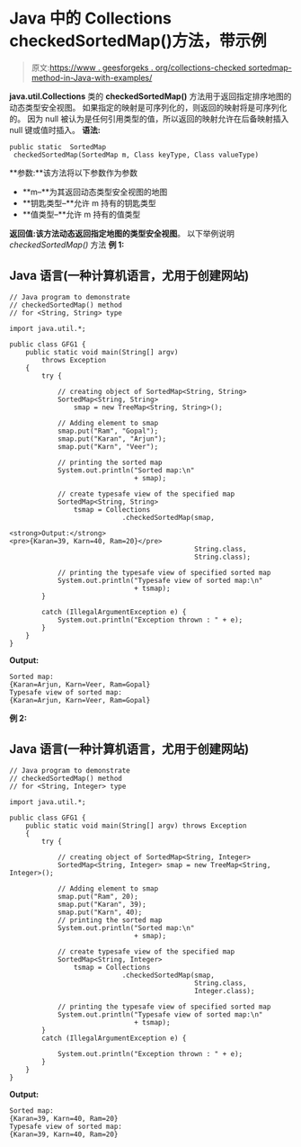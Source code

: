 # Java 中的 Collections checkedSortedMap()方法，带示例

> 原文:[https://www . geesforgeks . org/collections-checked sortedmap-method-in-Java-with-examples/](https://www.geeksforgeeks.org/collections-checkedsortedmap-method-in-java-with-examples/)

**java.util.Collections** 类的 **checkedSortedMap()** 方法用于返回指定排序地图的动态类型安全视图。
如果指定的映射是可序列化的，则返回的映射将是可序列化的。
因为 null 被认为是任何引用类型的值，所以返回的映射允许在后备映射插入 null 键或值时插入。
**语法:**

```
public static  SortedMap
 checkedSortedMap(SortedMap m, Class keyType, Class valueType)
```

**参数:**该方法将以下参数作为参数

*   **m–**为其返回动态类型安全视图的地图
*   **钥匙类型–**允许 m 持有的钥匙类型
*   **值类型–**允许 m 持有的值类型

**返回值:**该方法动态返回指定地图的**类型安全视图**。
以下举例说明 *checkedSortedMap()* 方法
**例 1:**

## Java 语言(一种计算机语言，尤用于创建网站)

```
// Java program to demonstrate
// checkedSortedMap() method
// for <String, String> type

import java.util.*;

public class GFG1 {
    public static void main(String[] argv)
        throws Exception
    {
        try {

            // creating object of SortedMap<String, String>
            SortedMap<String, String>
                smap = new TreeMap<String, String>();

            // Adding element to smap
            smap.put("Ram", "Gopal");
            smap.put("Karan", "Arjun");
            smap.put("Karn", "Veer");

            // printing the sorted map
            System.out.println("Sorted map:\n"
                               + smap);

            // create typesafe view of the specified map
            SortedMap<String, String>
                tsmap = Collections
                            .checkedSortedMap(smap,

<strong>Output:</strong>
<pre>{Karan=39, Karn=40, Ram=20}</pre>
                                              String.class,
                                              String.class);

            // printing the typesafe view of specified sorted map
            System.out.println("Typesafe view of sorted map:\n"
                               + tsmap);
        }

        catch (IllegalArgumentException e) {
            System.out.println("Exception thrown : " + e);
        }
    }
}
```

**Output:** 

```
Sorted map:
{Karan=Arjun, Karn=Veer, Ram=Gopal}
Typesafe view of sorted map:
{Karan=Arjun, Karn=Veer, Ram=Gopal}
```

**例 2:**

## Java 语言(一种计算机语言，尤用于创建网站)

```
// Java program to demonstrate
// checkedSortedMap() method
// for <String, Integer> type

import java.util.*;

public class GFG1 {
    public static void main(String[] argv) throws Exception
    {
        try {

            // creating object of SortedMap<String, Integer>
            SortedMap<String, Integer> smap = new TreeMap<String, Integer>();

            // Adding element to smap
            smap.put("Ram", 20);
            smap.put("Karan", 39);
            smap.put("Karn", 40);
            // printing the sorted map
            System.out.println("Sorted map:\n"
                               + smap);

            // create typesafe view of the specified map
            SortedMap<String, Integer>
                tsmap = Collections
                            .checkedSortedMap(smap,
                                              String.class,
                                              Integer.class);

            // printing the typesafe view of specified sorted map
            System.out.println("Typesafe view of sorted map:\n"
                               + tsmap);
        }
        catch (IllegalArgumentException e) {

            System.out.println("Exception thrown : " + e);
        }
    }
}
```

**Output:** 

```
Sorted map:
{Karan=39, Karn=40, Ram=20}
Typesafe view of sorted map:
{Karan=39, Karn=40, Ram=20}
```